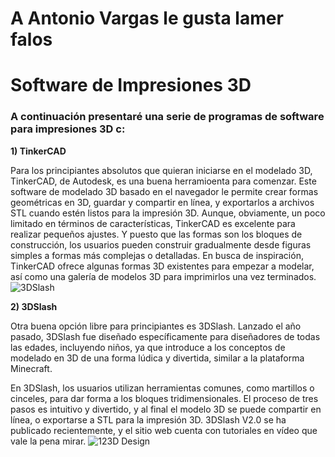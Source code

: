 # A Antonio Vargas le gusta lamer falos
# Software de Impresiones 3D
### A continuación presentaré una serie de programas de software para impresiones 3D c:
**1) TinkerCAD**

Para los principiantes absolutos que quieran iniciarse en el modelado 3D, TinkerCAD, de Autodesk, es una buena herramioenta para comenzar. Este software de modelado 3D basado en el navegador le permite crear formas geométricas en 3D, guardar y compartir en línea, y exportarlos a archivos STL cuando estén listos para la impresión 3D. Aunque, obviamente, un poco limitado en términos de características, TinkerCAD es excelente para realizar pequeños ajustes. Y puesto que las formas son los bloques de construcción, los usuarios pueden construir gradualmente desde figuras simples a formas más complejas o detalladas. En busca de inspiración, TinkerCAD ofrece algunas formas 3D existentes para empezar a modelar, así como una galería de modelos 3D para imprimirlos una vez terminados.
![3DSlash](http://imprimalia3d.com/sites/default/files/resources/top-10-free-3d-modeling-software-tools-3d-printing2.jpg)

**2) 3DSlash**

Otra buena opción libre para principiantes es 3DSlash. Lanzado el año pasado, 3DSlash fue diseñado específicamente para diseñadores de todas las edades, incluyendo niños, ya que introduce a los conceptos de modelado en 3D de una forma lúdica y divertida, similar a la plataforma Minecraft.

En 3DSlash, los usuarios utilizan herramientas comunes, como martillos o cinceles, para dar forma a los bloques tridimensionales. El proceso de tres pasos es intuitivo y divertido, y al final el modelo 3D se puede compartir en línea, o exportarse a STL para la impresión 3D. 3DSlash V2.0 se ha publicado recientemente, y el sitio web cuenta con tutoriales en vídeo que vale la pena mirar.
![123D Design](http://imprimalia3d.com/sites/default/files/resources/CdM3lHDUEAAWDdr.jpg)

